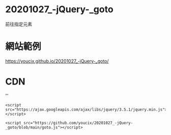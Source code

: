 # 20201027_-jQuery-_goto
前往指定元素


# 網站範例
https://youcix.github.io/20201027_-jQuery-_goto/

# CDN

‵‵‵
<!-- jQuery CDN -->
    <script src="https://ajax.googleapis.com/ajax/libs/jquery/3.5.1/jquery.min.js"></script>
<!-- JS CDN -->
    <script src="https://github.com/youcix/20201027_-jQuery-_goto/blob/main/goto.js"></script>